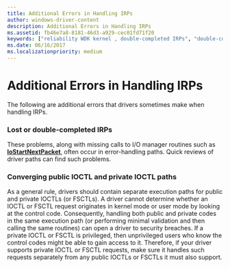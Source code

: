 ```yaml
---
title: Additional Errors in Handling IRPs
author: windows-driver-content
description: Additional Errors in Handling IRPs
ms.assetid: fb46e7a8-8181-46d3-a929-cec01fd71f20
keywords: ["reliability WDK kernel , double-completed IRPs", "double-completed IRPs WDK kernel", "lost IRPs WDK kernel", "reliability WDK kernel , lost IRPs", "converging public IOCTL and private IOCTL paths", "reliability WDK kernel , converge public and private IOCTL paths"]
ms.date: 06/16/2017
ms.localizationpriority: medium
---
```


# Additional Errors in Handling IRPs





The following are additional errors that drivers sometimes make when handling IRPs.

### Lost or double-completed IRPs

These problems, along with missing calls to I/O manager routines such as [**IoStartNextPacket**](https://msdn.microsoft.com/library/windows/hardware/ff550358), often occur in error-handling paths. Quick reviews of driver paths can find such problems.

### Converging public IOCTL and private IOCTL paths

As a general rule, drivers should contain separate execution paths for public and private IOCTLs (or FSCTLs). A driver cannot determine whether an IOCTL or FSCTL request originates in kernel mode or user mode by looking at the control code. Consequently, handling both public and private codes in the same execution path (or performing minimal validation and then calling the same routines) can open a driver to security breaches. If a private IOCTL or FSCTL is privileged, then unprivileged users who know the control codes might be able to gain access to it. Therefore, if your driver supports private IOCTL or FSCTL requests, make sure it handles such requests separately from any public IOCTLs or FSCTLs it must also support.

 

 




